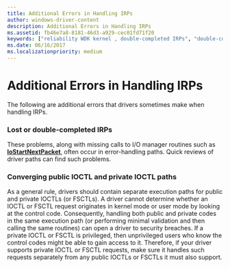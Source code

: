 ```yaml
---
title: Additional Errors in Handling IRPs
author: windows-driver-content
description: Additional Errors in Handling IRPs
ms.assetid: fb46e7a8-8181-46d3-a929-cec01fd71f20
keywords: ["reliability WDK kernel , double-completed IRPs", "double-completed IRPs WDK kernel", "lost IRPs WDK kernel", "reliability WDK kernel , lost IRPs", "converging public IOCTL and private IOCTL paths", "reliability WDK kernel , converge public and private IOCTL paths"]
ms.date: 06/16/2017
ms.localizationpriority: medium
---
```


# Additional Errors in Handling IRPs





The following are additional errors that drivers sometimes make when handling IRPs.

### Lost or double-completed IRPs

These problems, along with missing calls to I/O manager routines such as [**IoStartNextPacket**](https://msdn.microsoft.com/library/windows/hardware/ff550358), often occur in error-handling paths. Quick reviews of driver paths can find such problems.

### Converging public IOCTL and private IOCTL paths

As a general rule, drivers should contain separate execution paths for public and private IOCTLs (or FSCTLs). A driver cannot determine whether an IOCTL or FSCTL request originates in kernel mode or user mode by looking at the control code. Consequently, handling both public and private codes in the same execution path (or performing minimal validation and then calling the same routines) can open a driver to security breaches. If a private IOCTL or FSCTL is privileged, then unprivileged users who know the control codes might be able to gain access to it. Therefore, if your driver supports private IOCTL or FSCTL requests, make sure it handles such requests separately from any public IOCTLs or FSCTLs it must also support.

 

 




